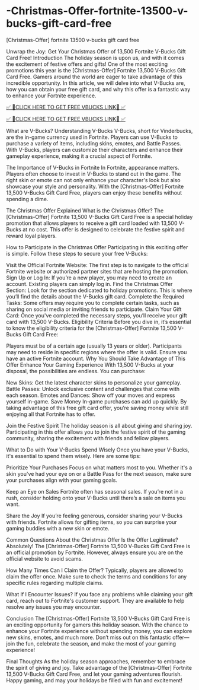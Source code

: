 # -Christmas-Offer-fortnite-13500-v-bucks-gift-card-free
[Christmas-Offer] fortnite 13500 v-bucks gift card free

Unwrap the Joy: Get Your Christmas Offer of 13,500 Fortnite V-Bucks Gift Card Free!
Introduction
The holiday season is upon us, and with it comes the excitement of festive offers and gifts! One of the most exciting promotions this year is the [Christmas-Offer] Fortnite 13,500 V-Bucks Gift Card Free. Gamers around the world are eager to take advantage of this incredible opportunity. In this article, we will delve into what V-Bucks are, how you can obtain your free gift card, and why this offer is a fantastic way to enhance your Fortnite experience.


[✅ 🔴CLICK HERE TO GET FREE VBUCKS LINK🔴 ✅](https://tinyurl.com/4xut3tkv)

[✅ 🔴CLICK HERE TO GET FREE VBUCKS LINK🔴 ✅](https://tinyurl.com/4xut3tkv)

What are V-Bucks?
Understanding V-Bucks
V-Bucks, short for Vinderbucks, are the in-game currency used in Fortnite. Players can use V-Bucks to purchase a variety of items, including skins, emotes, and Battle Passes. With V-Bucks, players can customize their characters and enhance their gameplay experience, making it a crucial aspect of Fortnite.

The Importance of V-Bucks in Fortnite
In Fortnite, appearance matters. Players often choose to invest in V-Bucks to stand out in the game. The right skin or emote can not only enhance your character's look but also showcase your style and personality. With the [Christmas-Offer] Fortnite 13,500 V-Bucks Gift Card Free, players can enjoy these benefits without spending a dime.

The Christmas Offer Explained
What is the Christmas Offer?
The [Christmas-Offer] Fortnite 13,500 V-Bucks Gift Card Free is a special holiday promotion that allows players to receive a gift card loaded with 13,500 V-Bucks at no cost. This offer is designed to celebrate the festive spirit and reward loyal players.

How to Participate in the Christmas Offer
Participating in this exciting offer is simple. Follow these steps to secure your free V-Bucks:

Visit the Official Fortnite Website: The first step is to navigate to the official Fortnite website or authorized partner sites that are hosting the promotion.
Sign Up or Log In: If you’re a new player, you may need to create an account. Existing players can simply log in.
Find the Christmas Offer Section: Look for the section dedicated to holiday promotions. This is where you’ll find the details about the V-Bucks gift card.
Complete the Required Tasks: Some offers may require you to complete certain tasks, such as sharing on social media or inviting friends to participate.
Claim Your Gift Card: Once you've completed the necessary steps, you’ll receive your gift card with 13,500 V-Bucks.
Eligibility Criteria
Before you dive in, it’s essential to know the eligibility criteria for the [Christmas-Offer] Fortnite 13,500 V-Bucks Gift Card Free:

Players must be of a certain age (usually 13 years or older).
Participants may need to reside in specific regions where the offer is valid.
Ensure you have an active Fortnite account.
Why You Should Take Advantage of This Offer
Enhance Your Gaming Experience
With 13,500 V-Bucks at your disposal, the possibilities are endless. You can purchase:

New Skins: Get the latest character skins to personalize your gameplay.
Battle Passes: Unlock exclusive content and challenges that come with each season.
Emotes and Dances: Show off your moves and express yourself in-game.
Save Money
In-game purchases can add up quickly. By taking advantage of this free gift card offer, you’re saving money while still enjoying all that Fortnite has to offer.

Join the Festive Spirit
The holiday season is all about giving and sharing joy. Participating in this offer allows you to join the festive spirit of the gaming community, sharing the excitement with friends and fellow players.

What to Do with Your V-Bucks
Spend Wisely
Once you have your V-Bucks, it's essential to spend them wisely. Here are some tips:

Prioritize Your Purchases
Focus on what matters most to you. Whether it's a skin you've had your eye on or a Battle Pass for the next season, make sure your purchases align with your gaming goals.

Keep an Eye on Sales
Fortnite often has seasonal sales. If you’re not in a rush, consider holding onto your V-Bucks until there’s a sale on items you want.

Share the Joy
If you’re feeling generous, consider sharing your V-Bucks with friends. Fortnite allows for gifting items, so you can surprise your gaming buddies with a new skin or emote.

Common Questions About the Christmas Offer
Is the Offer Legitimate?
Absolutely! The [Christmas-Offer] Fortnite 13,500 V-Bucks Gift Card Free is an official promotion by Fortnite. However, always ensure you are on the official website to avoid scams.

How Many Times Can I Claim the Offer?
Typically, players are allowed to claim the offer once. Make sure to check the terms and conditions for any specific rules regarding multiple claims.

What If I Encounter Issues?
If you face any problems while claiming your gift card, reach out to Fortnite's customer support. They are available to help resolve any issues you may encounter.

Conclusion
The [Christmas-Offer] Fortnite 13,500 V-Bucks Gift Card Free is an exciting opportunity for gamers this holiday season. With the chance to enhance your Fortnite experience without spending money, you can explore new skins, emotes, and much more. Don’t miss out on this fantastic offer—join the fun, celebrate the season, and make the most of your gaming experience!

Final Thoughts
As the holiday season approaches, remember to embrace the spirit of giving and joy. Take advantage of the [Christmas-Offer] Fortnite 13,500 V-Bucks Gift Card Free, and let your gaming adventures flourish. Happy gaming, and may your holidays be filled with fun and excitement!
